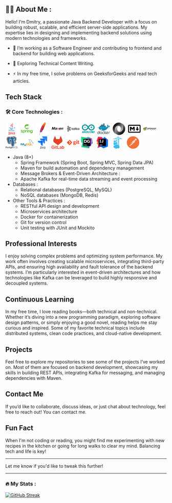## :man_technologist: About Me :

Hello! I'm Dmitry, a passionate Java Backend Developer with a focus on building robust, scalable, and efficient server-side applications. My expertise lies in designing and implementing backend solutions using modern technologies and frameworks.

- :telescope: I’m working as a Software Engineer and contributing to frontend and backend for building web applications.

- :seedling: Exploring Technical Content Writing.

- :zap: In my free time, I solve problems on GeeksforGeeks and read tech articles.



## Tech Stack
### :hammer_and_wrench: Core Technologies :
<div>
  <img src="https://github.com/devicons/devicon/blob/master/icons/java/java-original-wordmark.svg" title="Java" alt="Java" width="40" height="40"/>&nbsp;
  <img src="https://github.com/devicons/devicon/blob/master/icons/spring/spring-original-wordmark.svg" title="Spring" alt="Spring" width="40" height="40"/>&nbsp;
  <img src="https://github.com/devicons/devicon/blob/master/icons/apache/apache-original.svg" title="Apache" alt="Apache" width="40" height="40"/>&nbsp;
  <img src="https://github.com/devicons/devicon/blob/master/icons/maven/maven-original-wordmark.svg" title="Maven" alt="Maven" width="40" height="40"/>&nbsp;  
  <img src="https://github.com/devicons/devicon/blob/master/icons/apachekafka/apachekafka-original-wordmark.svg" title="Kafka" alt="Kafka" width="40" height="40"/>&nbsp;
  <img src="https://github.com/devicons/devicon/blob/master/icons/arduino/arduino-original-wordmark.svg" title="Arduino" alt="Arduino" width="40" height="40"/>&nbsp;  
  <img src="https://github.com/devicons/devicon/blob/master/icons/docker/docker-original-wordmark.svg"  title="Docker" alt="Docker" width="40" height="40"/>&nbsp;  
  <img src="https://github.com/devicons/devicon/blob/master/icons/json/json-original.svg" title="json" alt="json" width="40" height="40"/>&nbsp;
  <img src="https://github.com/devicons/devicon/blob/master/icons/markdown/markdown-original.svg" title="markdown" alt="markdown" width="40" height="40"/>&nbsp;
  <img src="https://github.com/devicons/devicon/blob/master/icons/openapi/openapi-original-wordmark.svg" title="openapi"  alt="openapi" width="40" height="40"/>&nbsp;
  <img src="https://github.com/devicons/devicon/blob/master/icons/postgresql/postgresql-original-wordmark.svg" title="postgresql"  alt="postgresql" width="40" height="40"/>&nbsp;
  <img src="https://github.com/devicons/devicon/blob/master/icons/mysql/mysql-original-wordmark.svg" title="MySQL"  alt="MySQL" width="40" height="40"/>&nbsp;  
  <img src="https://github.com/devicons/devicon/blob/master/icons/jira/jira-original-wordmark.svg" title="jira" alt="jira" width="40" height="40"/>&nbsp;
  <img src="https://github.com/devicons/devicon/blob/master/icons/gitlab/gitlab-plain-wordmark.svg" title="GitLab" alt="GitLab" width="40" height="40"/>&nbsp;
  <img src="https://github.com/devicons/devicon/blob/master/icons/git/git-plain-wordmark.svg" title="Git" alt="Git" width="40" height="40"/>
  <img src="https://github.com/devicons/devicon/blob/master/icons/datagrip/datagrip-original.svg" title="Datagrip" alt="Datagrip " width="40" height="40"/>&nbsp;
  <img src="https://github.com/devicons/devicon/blob/master/icons/intellij/intellij-original.svg" title="intellij" alt="intellij" width="40" height="40"/>&nbsp;
  <img src="https://github.com/devicons/devicon/blob/master/icons/portainer/portainer-original.svg" title="portainer" alt="portainer" width="40" height="40"/>&nbsp;
  <img src="https://github.com/devicons/devicon/blob/master/icons/postman/postman-original.svg" title="postman" alt="postman" width="40" height="40"/>&nbsp;  
</div>

- Java (8+)
  - Spring Framework (Spring Boot, Spring MVC, Spring Data JPA)
  - Maven for build automation and dependency management
  - Message Brokers & Event-Driven Architecture :
  - Apache Kafka for real-time data streaming and event processing
- Databases :
  - Relational databases (PostgreSQL, MySQL)
  - NoSQL databases (MongoDB, Redis)
- Other Tools & Practices :
  - RESTful API design and development
  - Microservices architecture
  - Docker for containerization
  - Git for version control
  - Unit testing with JUnit and Mockito

## Professional Interests
I enjoy solving complex problems and optimizing system performance. My work often involves creating scalable microservices, integrating third-party APIs, and ensuring high availability and fault tolerance of the backend systems. I’m particularly interested in event-driven architectures and how technologies like Kafka can be leveraged to build highly responsive and decoupled systems.

## Continuous Learning
In my free time, I love reading books—both technical and non-technical. Whether it’s diving into a new programming paradigm, exploring software design patterns, or simply enjoying a good novel, reading helps me stay curious and inspired. Some of my favorite technical topics include distributed systems, clean code practices, and cloud-native development.

## Projects
Feel free to explore my repositories to see some of the projects I’ve worked on. Most of them are focused on backend development, showcasing my skills in building REST APIs, integrating Kafka for messaging, and managing dependencies with Maven.

## Contact Me
If you’d like to collaborate, discuss ideas, or just chat about technology, feel free to reach out! You can contact me.

## Fun Fact
When I'm not coding or reading, you might find me experimenting with new recipes in the kitchen or going for long walks to clear my mind. Balancing tech and life is key!

---

Let me know if you'd like to tweak this further!

---

### :fire: My Stats :

[![GitHub Streak](https://github-readme-streak-stats.herokuapp.com?user=dmkrykov&theme=tokyonight&hide_border=true&mode=weekly)](https://git.io/streak-stats)
